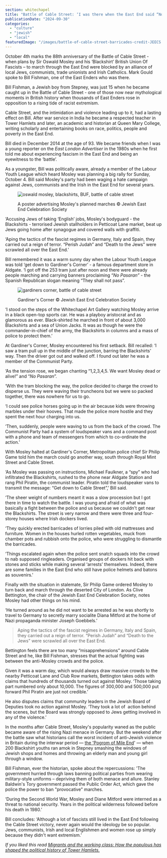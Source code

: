```yaml
---
section: whitechapel
title: "Battle of Cable Street: ‘I was there when the East End said “No pasaran” to the fascists’"
publicationDate: "2024-09-30"
categories: 
  - "culture"
  - "jewish"
  - "local"
featuredImage: "/images/battle-of-cable-street-barricades-credit-JEECS.jpg"
---
```


October 4th marks the 88th anniversary of the Battle of Cable Street -  when plans by Sir Oswald Mosley and his ‘Blackshirt’ British Union Of Fascists – to march through the East End were blocked by an alliance of local Jews, communists, trade unionists and Irish Catholics. Mark Gould spoke to Bill Fishman, one of the East Enders who was there.

Bill Fishman, a Jewish boy from Stepney, was just 15 when he became caught up in the Battle of Cable Street - one of those now near mythological moments in British history when thousands of East Enders rose in opposition to a rising tide of racist extremism.

Cable Street, and the intimidation and violence leading up to it, had a lasting effect on Bill. After war service in India he became a respected teacher in Tower Hamlets and later, an academic and historian at Queen Mary College, writing scholarly and entertaining books on race, politics, people and poverty in the East End.

Bill died in December 2014 at the age of 93. We became friends when I was a young reporter on the _East London Advertiser_ in the 1980s when he first told me about experiencing fascism in the East End and being an eyewitness to the ‘battle’.

As a youngster, Bill was politically aware, already a member of the Labour Youth League which heard Mosley was planning a big rally for Sunday, October 4. Bill said Mosley's party had been waging a hate campaign against Jews, communists and the Irish in the East End for several years.  

<figure>

![oswald mosley, blackshirts, BUF, battle of cable street](/images/mosley-blackshirt-battle-of-cable-street-poster-credit-JEECS.jpg)

<figcaption>

A poster advertising Mosley's planned marches © Jewish East End Celebration Society

</figcaption>

</figure>

‘Accusing Jews of taking ‘English’ jobs, Mosley's bodyguard - the Blackshirts - terrorised Jewish stallholders in Petticoat Lane market, beat up Jews going home after synagogue and covered walls with graffiti.

‘Aping the tactics of the fascist regimes in Germany, Italy and Spain, they carried out a reign of terror. “Perish Judah” and “Death to the Jews” were scrawled all over the East End.’

Bill remembered it was a warm sunny day when the Labour Youth League was told ‘get down to Gardiner's Corner’ - a famous department store in Aldgate. ‘I got off the 253 tram just after noon and there were already people marching and carrying banners proclaiming “_No Pasaran”_ - the Spanish Republican slogan meaning “They shall not pass”.

<figure>

![gardiners corner, battle of cable street](/images/battle-of-cable-street-gardiners-corner-credit-JEECS-1024x683.jpg)

<figcaption>

Gardiner's Corner © Jewish East End Celebration Society

</figcaption>

</figure>

‘I stood on the steps of the Whitechapel Art Gallery watching Mosley arrive in a black open-top sports car. He was a playboy aristocrat and as glamorous as ever. Black-shirted he marched in front of about 3,000 Blackshirts and a sea of Union Jacks. It was as though he were the commander-in-chief of the army, the Blackshirts in columns and a mass of police to protect them.’

At Gardiner's Corner, Mosley encountered his first setback. Bill recalled: ‘I saw a tram pull up in the middle of the junction, barring the Blackshirts' way. Then the driver got out and walked off. I found out later he was a member of the Communist Party.

‘As the tension rose, we began chanting “1,2,3,4,5. We want Mosley dead or alive!” and “_No Pasaran_”.

‘With the tram blocking the way, the police decided to charge the crowd to disperse us. They were waving their truncheons but we were so packed together, there was nowhere for us to go.

‘I could see police horses going up in the air because kids were throwing marbles under their hooves. That made the police more hostile and they spent the next hour charging into us.

‘Then, suddenly, people were waving to us from the back of the crowd. The Communist Party had a system of loudspeaker vans and a command post with a phone and team of messengers from which to co-ordinate the action.’

With Mosley halted at Gardiner's Corner, Metropolitan police chief Sir Philip Game told him the march could go another way, south through Royal Mint Street and Cable Street.

‘As Mosley was passing on instructions, Michael Faulkner, a “spy” who had infiltrated the Blackshirts, rushed to the phone near Aldgate Station and rang Phil Piratin, the communist leader. Piratin told the loudspeaker vans to transmit the message: “Get down to Cable Street”,’ Bill said.

‘The sheer weight of numbers meant it was a slow procession but I got there in time to watch the battle. I was young and afraid of what was basically a fight between the police and us because we couldn't get near the Blackshirts. The street is very narrow and there were three and four-storey houses where Irish dockers lived.

‘They quickly erected barricades of lorries piled with old mattresses and furniture. Women in the houses hurled rotten vegetables, muck from chamber pots and rubbish onto the police, who were struggling to dismantle the barricades.

‘Things escalated again when the police sent snatch squads into the crowd to nab supposed ringleaders. Organised groups of dockers hit back with stones and sticks while making several ‘arrests’ themselves. Indeed, there are some families in the East End who still have police helmets and batons as souvenirs.'

Finally with the situation in stalemate, Sir Philip Game ordered Mosley to turn back and march through the deserted City of London. As Clive Bettington, the chair of the Jewish East End Celebration Society, notes Mosley had other things on his mind.

‘He turned around as he did not want to be arrested as he was shortly to travel to Germany to secretly marry socialite Diana Mitford at the home of Nazi propaganda minister Joseph Goebbels.’

> Aping the tactics of the fascist regimes in Germany, Italy and Spain, they carried out a reign of terror. “Perish Judah” and “Death to the Jews” were scrawled all over the East End.

Bettington feels there are too many “misapprehensions” around Cable Street and he, like Bill Fishman, stresses that the actual fighting was between the anti-Mosley crowds and the police.

Given it was a warm day, which would always draw massive crowds to the nearby Petticoat Lane and Club Row markets, Bettington takes odds with claims that hundreds of thousands turned out against Mosley. ‘Those taking part numbered only about 10,000. The figures of 300,000 and 500,000 put forward Phil Piratin are just not credible.’  
  
He also disputes claims that community leaders in the Jewish Board of Deputies took no action against Mosley. ‘They took a lot of  action behind the scenes, but the Board was strongly opposed to Jews getting involved in any of the violence.’  
  
In the months after Cable Street, Mosley's popularity waned as the public became aware of the rising Nazi menace in Germany. But the weekend after the battle saw what historians call the worst incident of anti-Jewish violence in Britain during the interwar period — [the 'Pogrom of Mile End](https://romanroadlondon.com/mile-end-pogrom-battle-of-cable-street)' — when 200 Blackshirt youths ran amok in Stepney smashing the windows of Jewish shops and homes and throwing an elderly man and young girl through a window.

Bill Fishman, ever the historian, spoke about the repercussions: 'The government hurried through laws banning political parties from wearing military-style uniforms – depriving them of both menace and allure. Stanley Baldwin's Tory government passed the Public Order Act, which gave the police the power to ban "provocative" marches.

‘During the Second World War, Mosley and Diane Mitford were interned as a threat to national security. Years in the political wilderness followed before his death in 1980.’

Bill concludes: ‘Although a lot of fascists still lived in the East End following the Cable Street victory, never again would the ideology be so popular. Jews, communists, Irish and local Englishmen and women rose up simply because they didn't want extremism.’

_If you liked this read [Migrants and the working class: How the populous has shaped the political history of Tower Hamlets.](https://romanroadlondon.com/political-history-tower-hamlets/)_
